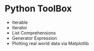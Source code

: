 <h1>Python ToolBox</h1>
<ul>
    <li>Iterable</li>
    <li>Iterator</li>
    <li>List Comprehensions</li>
    <li>Generator Expression</li>
    <li>Plotting real world data via Matplotlib</li>
</ul>
